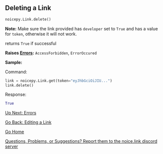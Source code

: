 ## Deleting a Link

```py
noicepy.Link.delete()
```

**Note:** Make sure the link provided has `developer` set to `True` and has a value for `token`, otherwise it will not work. 

returns `True` if successful

**Raises [Errors](https://johnjiromanji.github.io/errors):** `AccessForbidden`, `ErrorOccured`

**Sample:**

Command:
```py
link = noicepy.Link.get(token="eyJhbGciOiJIU...") 
link.delete()
```
Response:
```py
True
```

[Up Next: Errors](https://johnjiromanji.github.io/noicepy/errors)

[Go Back: Editing a Link](https://johnjiromanji.github.io/edit)

[Go Home](https://johnjiromanji.github.io/noicepy)

[Questions, Problems, or Suggestions? Report them to the noice.link discord server](https://discord.com/invite/879kJMUgGP)
